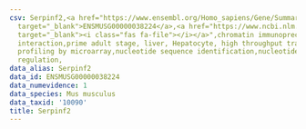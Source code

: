 ```yaml
---
csv: Serpinf2,<a href="https://www.ensembl.org/Homo_sapiens/Gene/Summary?db=core;g=ENSMUSG00000038224"
  target="_blank">ENSMUSG00000038224</a>,<a href="https://www.ncbi.nlm.nih.gov/pubmed/23834426"
  target="_blank"><i class="fas fa-file"></i></a>",chromatin immunoprecipitation assay,direct
  interaction,prime adult stage, liver, Hepatocyte, high throughput transcription
  profiling by microarray,nucleotide sequence identification,nucleotide sequence identification,transcriptional
  regulation,
data_alias: Serpinf2
data_id: ENSMUSG00000038224
data_numevidence: 1
data_species: Mus musculus
data_taxid: '10090'
title: Serpinf2
---
```

